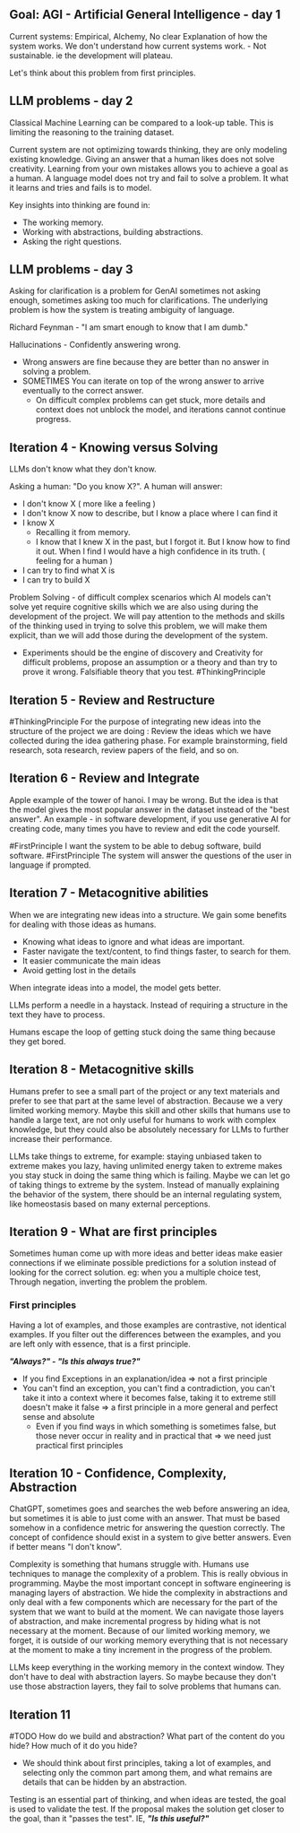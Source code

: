 ## Goal: AGI - Artificial General Intelligence - day 1

Current systems: Empirical, Alchemy, No clear Explanation of how the system works. We don't understand how current systems work. - Not sustainable. ie the development will plateau. 

Let's think about this problem from first principles. 

## LLM problems - day 2

Classical Machine Learning can be compared to a look-up table. This is limiting the reasoning to the training dataset. 

Current system are not optimizing towards thinking, they are only modeling existing knowledge. 
Giving an answer that a human likes does not solve creativity. 
Learning from your own mistakes allows you to achieve a goal as a human. A language model does not try and fail to solve a problem. It what it learns and tries and fails is to model. 

Key insights into thinking are found in:
- The working memory. 
- Working with abstractions, building abstractions. 
- Asking the right questions.

## LLM problems - day 3
Asking for clarification is a problem for GenAI sometimes not asking enough, sometimes asking too much for clarifications. The underlying problem is how the system is treating ambiguity of language. 

Richard Feynman - "I am smart enough to know that I am dumb." 

Hallucinations - Confidently answering wrong.
- Wrong answers are fine because they are better than no answer in solving a problem. 
- SOMETIMES You can iterate on top of the wrong answer to arrive eventually to the correct answer.
	- On difficult complex problems can get stuck, more details and context does not unblock the model, and iterations cannot continue progress.

## Iteration 4 - Knowing versus Solving

LLMs don't know what they don't know. 

Asking a human: "Do you know X?". A human will answer:
- I don't know X ( more like a feeling )
- I don't know X now to describe, but I know a place where I can find it
- I know X
	- Recalling it from memory. 
	- I know that I knew X in the past, but I forgot it. But I know how to find it out. When I find I would have a high confidence in its truth. ( feeling for a human )
- I can try to find what X is
- I can try to build X 

Problem Solving - of difficult complex scenarios which AI models can't solve yet require cognitive skills which we are also using during the development of the project. We will pay attention to the methods and skills of the thinking used in trying to solve this problem, we will make them explicit, than we will add those during the development of the system. 
- Experiments should be the engine of discovery and Creativity for difficult problems, propose an assumption or a theory and than try to prove it wrong. Falsifiable theory that you test. #ThinkingPrinciple

## Iteration 5 - Review and Restructure

#ThinkingPrinciple 
For the purpose of integrating new ideas into the structure of the project we are doing : Review the ideas which we have collected during the idea gathering phase. For example brainstorming, field research, sota research, review papers of the field, and so on. 

## Iteration 6 - Review and Integrate
Apple example of the tower of hanoi. I may be wrong. But the idea is that the model gives the most popular answer in the dataset instead of the "best answer". 
An example - in software development, if you use generative AI for creating code, many times you have to review and edit the code yourself. 

#FirstPrinciple
I want the system to be able to debug software, build software. 
#FirstPrinciple 
The system will answer the questions of the user in language if prompted.

## Iteration 7 - Metacognitive abilities
When we are integrating new ideas into a structure. We gain some benefits for dealing with those ideas as humans. 
- Knowing what ideas to ignore and what ideas are important. 
- Faster navigate the text/content, to find things faster, to search for them. 
- It easier communicate the main ideas
- Avoid getting lost in the details 

When integrate ideas into a model, the model gets better. 

LLMs perform a needle in a haystack. Instead of requiring a structure in the text they have to process.

Humans escape the loop of getting stuck doing the same thing because they get bored. 

## Iteration 8 - Metacognitive skills

Humans prefer to see a small part of the project or any text materials and prefer to see that part at the same level of abstraction. Because we a very limited working memory. Maybe this skill and other skills that humans use to handle a large text, are not only useful for humans to work with complex knowledge, but they could also be absolutely necessary for LLMs to further increase their performance. 

LLMs take things to extreme, for example: staying unbiased taken to extreme makes you lazy, having unlimited energy taken to extreme makes you stay stuck in doing the same thing which is failing. Maybe we can let go of taking things to extreme by the system. Instead of manually explaining the behavior of the system, there should be an internal regulating system, like homeostasis based on many external perceptions. 

## Iteration 9 - What are first principles

Sometimes human come up with more ideas and better ideas make easier connections if we eliminate possible predictions for a solution instead of looking for the correct solution. 
eg: when you a multiple choice test, 
Through negation, inverting the problem the problem. 

### First principles
Having a lot of examples, and those examples are contrastive, not identical examples. If you filter out the differences between the examples, and you are left only with essence, that is a first principle.

***"Always?" - "Is this always true?"***
- If you find Exceptions in an explanation/idea => not a first principle
- You can't find an exception, you can't find a contradiction, you can't take it into a context where it becomes false, taking it to extreme still doesn't make it false => a first principle in a more general and perfect sense and absolute
	- Even if you find ways in which something is sometimes false, but those never occur in reality and in practical that => we need just practical first principles

## Iteration 10 - Confidence, Complexity, Abstraction

ChatGPT, sometimes goes and searches the web before answering an idea, but sometimes it is able to just come with an answer. That must be based somehow in a confidence metric for answering the question correctly. 
The concept of confidence should exist in a system to give better answers. Even if better means "I don't know". 

Complexity is something that humans struggle with. Humans use techniques to manage the complexity of a problem. This is really obvious in programming. Maybe the most important concept in software engineering is managing layers of abstraction. We hide the complexity in abstractions and only deal with a few components which are necessary for the part of the system that we want to build at the moment. 
We can navigate those layers of abstraction, and make incremental progress by hiding what is not necessary at the moment. Because of our limited working memory, we forget, it is outside of our working memory everything that is not necessary at the moment to make a tiny increment in the progress of the problem. 

LLMs keep everything in the working memory in the context window. They don't have to deal with abstraction layers. So maybe because they don't use those abstraction layers, they fail to solve problems that humans can. 

## Iteration 11

#TODO How do we build and abstraction? What part of the content do you hide? How much of it do you hide? 
- We should think about first principles, taking a lot of examples, and selecting only the common part among them, and what remains are details that can be hidden by an abstraction. 

Testing is an essential part of thinking, and when ideas are tested, the goal is used to validate the test. If the proposal makes the solution get closer to the goal, than it "passes the test".
IE, ***"Is this useful?"***


